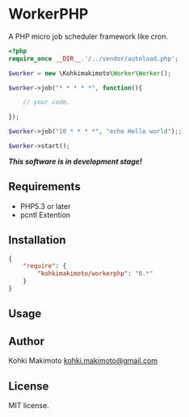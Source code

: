 # WorkerPHP

A PHP micro job scheduler framework like cron.

```php
<?php
require_once __DIR__.'/../vendor/autoload.php';

$worker = new \Kohkimakimoto\Worker\Worker();

$worker->job("* * * * *", function(){

    // your code.

});

$worker->job("10 * * * *", "echo Hello world");;

$worker->start();
```

***This software is in development stage!***

## Requirements

* PHP5.3 or later
* pcntl Extention

## Installation

```json
{
    "require": {
        "kohkimakimoto/workerphp": "0.*"
    }
}
```

## Usage

## Author

Kohki Makimoto <kohki.makimoto@gmail.com>

## License

MIT license.


